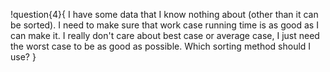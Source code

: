 !question{4}{
I have some data that I know nothing about (other than it can be sorted). I need to make sure that work case running time is as good as I can make it. I really don't care about best case or average case, I just need the worst case to be as good as possible. Which sorting method should I use?
}
